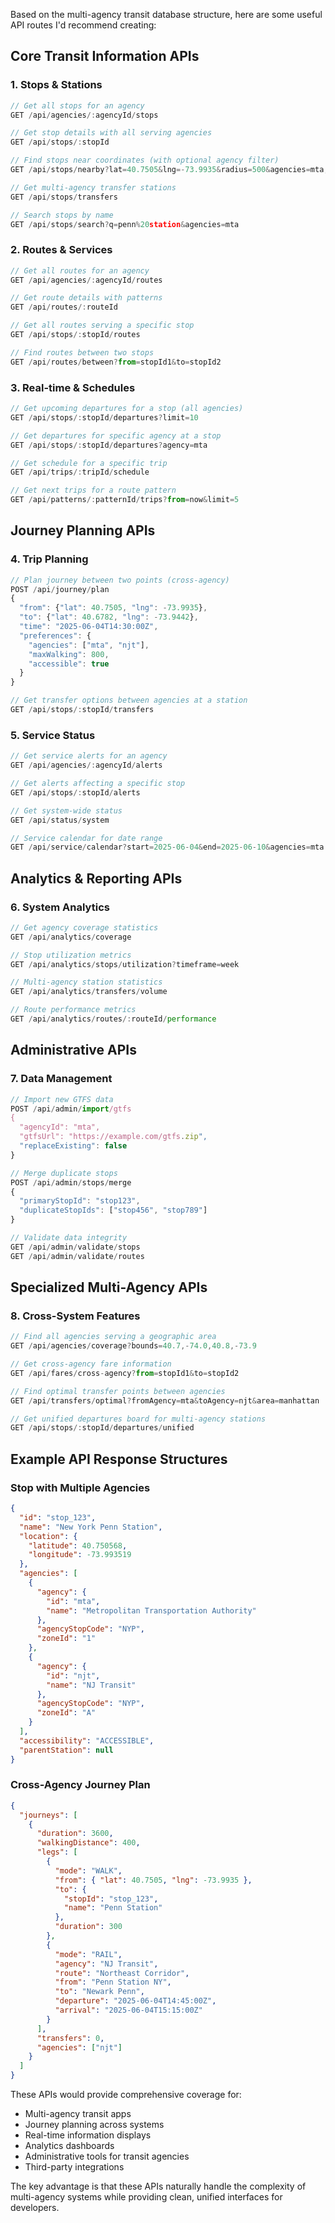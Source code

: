 Based on the multi-agency transit database structure, here are some useful API routes I'd recommend creating:

## Core Transit Information APIs

### 1. **Stops & Stations**

```javascript
// Get all stops for an agency
GET /api/agencies/:agencyId/stops

// Get stop details with all serving agencies
GET /api/stops/:stopId

// Find stops near coordinates (with optional agency filter)
GET /api/stops/nearby?lat=40.7505&lng=-73.9935&radius=500&agencies=mta,njt

// Get multi-agency transfer stations
GET /api/stops/transfers

// Search stops by name
GET /api/stops/search?q=penn%20station&agencies=mta
```

### 2. **Routes & Services**

```javascript
// Get all routes for an agency
GET /api/agencies/:agencyId/routes

// Get route details with patterns
GET /api/routes/:routeId

// Get all routes serving a specific stop
GET /api/stops/:stopId/routes

// Find routes between two stops
GET /api/routes/between?from=stopId1&to=stopId2
```

### 3. **Real-time & Schedules**

```javascript
// Get upcoming departures for a stop (all agencies)
GET /api/stops/:stopId/departures?limit=10

// Get departures for specific agency at a stop
GET /api/stops/:stopId/departures?agency=mta

// Get schedule for a specific trip
GET /api/trips/:tripId/schedule

// Get next trips for a route pattern
GET /api/patterns/:patternId/trips?from=now&limit=5
```

## Journey Planning APIs

### 4. **Trip Planning**

```javascript
// Plan journey between two points (cross-agency)
POST /api/journey/plan
{
  "from": {"lat": 40.7505, "lng": -73.9935},
  "to": {"lat": 40.6782, "lng": -73.9442},
  "time": "2025-06-04T14:30:00Z",
  "preferences": {
    "agencies": ["mta", "njt"],
    "maxWalking": 800,
    "accessible": true
  }
}

// Get transfer options between agencies at a station
GET /api/stops/:stopId/transfers
```

### 5. **Service Status**

```javascript
// Get service alerts for an agency
GET /api/agencies/:agencyId/alerts

// Get alerts affecting a specific stop
GET /api/stops/:stopId/alerts

// Get system-wide status
GET /api/status/system

// Service calendar for date range
GET /api/service/calendar?start=2025-06-04&end=2025-06-10&agencies=mta
```

## Analytics & Reporting APIs

### 6. **System Analytics**

```javascript
// Get agency coverage statistics
GET /api/analytics/coverage

// Stop utilization metrics
GET /api/analytics/stops/utilization?timeframe=week

// Multi-agency station statistics
GET /api/analytics/transfers/volume

// Route performance metrics
GET /api/analytics/routes/:routeId/performance
```

## Administrative APIs

### 7. **Data Management**

```javascript
// Import new GTFS data
POST /api/admin/import/gtfs
{
  "agencyId": "mta",
  "gtfsUrl": "https://example.com/gtfs.zip",
  "replaceExisting": false
}

// Merge duplicate stops
POST /api/admin/stops/merge
{
  "primaryStopId": "stop123",
  "duplicateStopIds": ["stop456", "stop789"]
}

// Validate data integrity
GET /api/admin/validate/stops
GET /api/admin/validate/routes
```

## Specialized Multi-Agency APIs

### 8. **Cross-System Features**

```javascript
// Find all agencies serving a geographic area
GET /api/agencies/coverage?bounds=40.7,-74.0,40.8,-73.9

// Get cross-agency fare information
GET /api/fares/cross-agency?from=stopId1&to=stopId2

// Find optimal transfer points between agencies
GET /api/transfers/optimal?fromAgency=mta&toAgency=njt&area=manhattan

// Get unified departures board for multi-agency stations
GET /api/stops/:stopId/departures/unified
```

## Example API Response Structures

### Stop with Multiple Agencies

```json
{
  "id": "stop_123",
  "name": "New York Penn Station",
  "location": {
    "latitude": 40.750568,
    "longitude": -73.993519
  },
  "agencies": [
    {
      "agency": {
        "id": "mta",
        "name": "Metropolitan Transportation Authority"
      },
      "agencyStopCode": "NYP",
      "zoneId": "1"
    },
    {
      "agency": {
        "id": "njt",
        "name": "NJ Transit"
      },
      "agencyStopCode": "NYP",
      "zoneId": "A"
    }
  ],
  "accessibility": "ACCESSIBLE",
  "parentStation": null
}
```

### Cross-Agency Journey Plan

```json
{
  "journeys": [
    {
      "duration": 3600,
      "walkingDistance": 400,
      "legs": [
        {
          "mode": "WALK",
          "from": { "lat": 40.7505, "lng": -73.9935 },
          "to": {
            "stopId": "stop_123",
            "name": "Penn Station"
          },
          "duration": 300
        },
        {
          "mode": "RAIL",
          "agency": "NJ Transit",
          "route": "Northeast Corridor",
          "from": "Penn Station NY",
          "to": "Newark Penn",
          "departure": "2025-06-04T14:45:00Z",
          "arrival": "2025-06-04T15:15:00Z"
        }
      ],
      "transfers": 0,
      "agencies": ["njt"]
    }
  ]
}
```

These APIs would provide comprehensive coverage for:

- Multi-agency transit apps
- Journey planning across systems
- Real-time information displays
- Analytics dashboards
- Administrative tools for transit agencies
- Third-party integrations

The key advantage is that these APIs naturally handle the complexity of multi-agency systems while providing clean, unified interfaces for developers.
